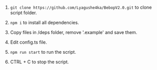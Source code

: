 1. `git clone https://github.com/Lyagushe4ka/BebopV2.0.git` to clone script folder.

2.  `npm i` to install all dependencies.

3.  Copy files in /deps folder, remove '.example' and save them.

4.  Edit config.ts file.

5.  `npm run start` to run the script.

6.  CTRL + C to stop the script.
